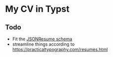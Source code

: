 # My CV in Typst

## Todo

- Fit the [JSONResume schema](https://jsonresume.org/schema/)
- streamline things according to <https://practicaltypography.com/resumes.html>
